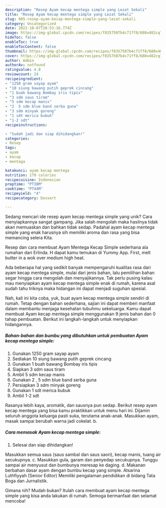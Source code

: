 ```yaml
---
description: "Resep Ayam kecap mentega simple yang Lezat Sekali"
title: "Resep Ayam kecap mentega simple yang Lezat Sekali"
slug: 905-resep-ayam-kecap-mentega-simple-yang-lezat-sekali
category: Uncategorized
date: 2022-10-07T20:53:16.774Z
image: https://img-global.cpcdn.com/recipes/f8357507b4c71ff8/680x482cq70/ayam-kecap-mentega-simple-foto-resep-utama.jpg
hideToc: false
enableToc: true
enableTocContent: false
thumbnail: https://img-global.cpcdn.com/recipes/f8357507b4c71ff8/680x482cq70/ayam-kecap-mentega-simple-foto-resep-utama.jpg
cover: https://img-global.cpcdn.com/recipes/f8357507b4c71ff8/680x482cq70/ayam-kecap-mentega-simple-foto-resep-utama.jpg
author: Admin
authorAv: notfound
ratingvalue: 4.8
reviewcount: 24
recipeingredient:
- "1250 gram sayap ayam"
- "10 siung bawang putih geprek cincang"
- "1 buah bawang Bombay iris tipis"
- "3 sdm saus tiram"
- "5 sdm kecap manis"
- "2  5 sdm blue band serba guna"
- "3 sdm minyak goreng"
- "1 sdt merica bubuk"
- "1-2 sdt"
recipeinstructions:

- "Sudah jadi dan siap dihidangkan!"
categories:
- Resep
tags:
- ayam
- kecap
- mentega

katakunci: ayam kecap mentega 
nutrition: 179 calories
recipecuisine: Indonesian
preptime: "PT38M"
cooktime: "PT44M"
recipeyield: "4"
recipecategory: Dessert

---
```





Sedang mencari ide resep ayam kecap mentega simple yang unik? Cara menyiapkannya sangat gampang. Jika salah mengolah maka hasilnya tidak akan memuaskan dan bahkan tidak sedap. Padahal ayam kecap mentega simple yang enak harusnya sih memiliki aroma dan rasa yang bisa memancing selera Kita.





Resep dan cara membuat Ayam Mentega Kecap Simple sederhana ala rumahan dari Erlinda. H dapat kamu temukan di Yummy App. First, melt butter in a wok over medium high heat.

Ada beberapa hal yang sedikit banyak mempengaruhi kualitas rasa dari ayam kecap mentega simple, mulai dari jenis bahan, lalu pemilihan bahan segar hingga cara mengolah dan menyajikannya. Tak perlu pusing kalau mau menyiapkan ayam kecap mentega simple enak di rumah, karena asal sudah tahu triknya maka hidangan ini dapat menjadi suguhan spesial.






Nah, kali ini kita coba, yuk, buat ayam kecap mentega simple sendiri di rumah. Tetap dengan bahan sederhana, sajian ini dapat memberi manfaat dalam membantu menjaga kesehatan tubuhmu sekeluarga. Kamu dapat membuat Ayam kecap mentega simple menggunakan 9 jenis bahan dan 0 tahap pembuatan. Berikut ini langkah-langkah untuk menyiapkan hidangannya.

<!--inarticleads1-->

##### Bahan-bahan dan bumbu yang dibutuhkan untuk pembuatan Ayam kecap mentega simple:

1. Gunakan 1250 gram sayap ayam
1. Sediakan 10 siung bawang putih geprek cincang
1. Gunakan 1 buah bawang Bombay iris tipis
1. Siapkan 3 sdm saus tiram
1. Ambil 5 sdm kecap manis
1. Gunakan 2 , 5 sdm blue band serba guna
1. Persiapkan 3 sdm minyak goreng
1. Gunakan 1 sdt merica bubuk
1. Ambil 1-2 sdt


Rasanya lebih kaya, aromatik, dan sausnya pun sedap. Berikut resep ayam kecap mentega yang bisa kamu praktikkan untuk menu hari ini. Dijamin seluruh anggota keluarga pasti suka, terutama anak-anak. Masukkan ayam, masak sampai berubah warna jadi cokelat. b. 

<!--inarticleads2-->

##### Cara memasak Ayam kecap mentega simple:


1. Selesai dan siap dihidangkan!

Masukkan semua saus (saus sambal dan saus saori), kecap manis, tuang air secukupnya. c. Masukkan gula, garam dan penyedap secukupnya. Tunggu sampai air menyusut dan bumbunya meresap ke daging. d. Makanan berbahan dasar ayam dengan bumbu kecap yang simple. Atsarina Luthfiyyah (Senior Editor) Memiliki pengalaman pendidikan di bidang Tata Boga dan Jurnalistik. 

Gimana nih? Mudah bukan? Itulah cara membuat ayam kecap mentega simple yang bisa anda lakukan di rumah. Semoga bermanfaat dan selamat mencoba!
